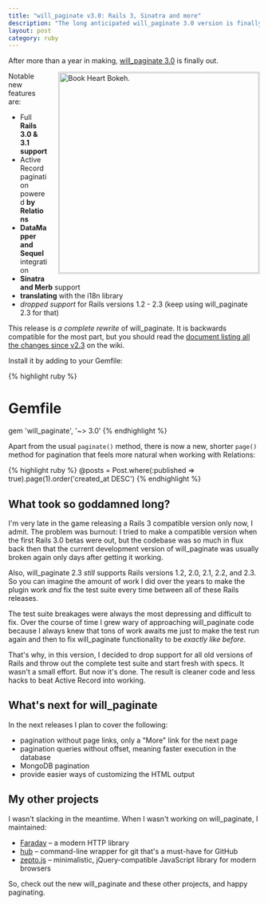 ```yaml
---
title: "will_paginate v3.0: Rails 3, Sinatra and more"
description: "The long anticipated will_paginate 3.0 version is finally out."
layout: post
category: ruby
---
```


After more than a year in making, [will_paginate 3.0][wp] is finally out.

<a style="display:block;float:right;margin:0 0 1em 1.5em;border:1px solid silver;padding:1px" href="http://www.flickr.com/photos/ericmmartin/3274006362/" title="Book Heart Bokeh by Eric M Martin, on Flickr"><img src="http://farm4.static.flickr.com/3304/3274006362_4ecc2f67ac.jpg" width="400" style="display:block" alt="Book Heart Bokeh."></a> Notable new features are:

* Full **Rails 3.0 & 3.1 support**
* Active Record pagination powered **by Relations**
* **DataMapper and Sequel** integration
* **Sinatra and Merb** support
* **translating** with the i18n library
* *dropped support* for Rails versions 1.2 - 2.3 (keep using will_paginate 2.3 for that)


This release is *a complete rewrite* of will_paginate. It is backwards compatible for the most part, but you should read the [document listing all the changes since v2.3][changes] on the wiki.

Install it by adding to your Gemfile:

{% highlight ruby %}
# Gemfile
gem 'will_paginate', '~> 3.0'
{% endhighlight %}

Apart from the usual `paginate()` method, there is now a new, shorter `page()` method for pagination that feels more natural when working with Relations:

{% highlight ruby %}
@posts = Post.where(:published => true).page(1).order('created_at DESC')
{% endhighlight %}

## What took so goddamned long?

I'm very late in the game releasing a Rails 3 compatible version only now, I admit. The problem was burnout: I tried to make a compatible version when the first Rails 3.0 betas were out, but the codebase was so much in flux back then that the current development version of will_paginate was usually broken again only days after getting it working.

Also, will_paginate 2.3 *still* supports Rails versions 1.2, 2.0, 2.1, 2.2, and 2.3. So you can imagine the amount of work I did over the years to make the plugin work *and* fix the test suite every time between all of these Rails releases.

The test suite breakages were always the most depressing and difficult to fix. Over the course of time I grew wary of approaching will_paginate code because I always knew that tons of work awaits me just to make the test run again and then to fix will_paginate functionality to be *exactly like before*.

That's why, in this version, I decided to drop support for all old versions of Rails and throw out the complete test suite and start fresh with specs. It wasn't a small effort. But now it's done. The result is cleaner code and less hacks to beat Active Record into working.

## What's next for will_paginate

In the next releases I plan to cover the following:

* pagination without page links, only a "More" link for the next page
* pagination queries without offset, meaning faster execution in the database
* MongoDB pagination
* provide easier ways of customizing the HTML output

## My other projects

I wasn't slacking in the meantime. When I wasn't working on will_paginate, I maintained:

* [Faraday][] – a modern HTTP library
* [hub][] – command-line wrapper for git that's a must-have for GitHub
* [zepto.js][] – minimalistic, jQuery-compatible JavaScript library for modern browsers

So, check out the new will_paginate and these other projects, and happy paginating.

[wp]: https://github.com/mislav/will_paginate/wiki "will_paginate library"
[changes]: https://github.com/mislav/will_paginate/wiki/Backwards-incompatibility
[zepto.js]: http://zeptojs.com/
[hub]: http://defunkt.io/hub/ "hub command-line wrapper for git and GitHub"
[faraday]: http://mislav.uniqpath.com/2011/07/faraday-advanced-http/
